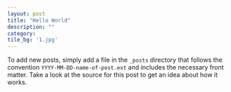 ```yaml
---
layout: post
title: "Hello World"
description: ""
category: 
tile_bg: '1.jpg'
---
```

To add new posts, simply add a file in the `_posts` directory that follows the convention `YYYY-MM-DD-name-of-post.ext` and includes the necessary front matter. Take a look at the source for this post to get an idea about how it works.
